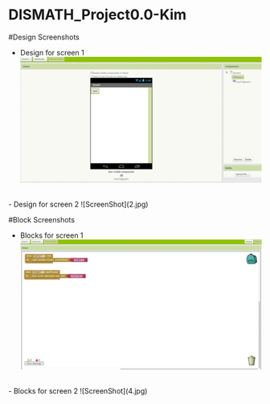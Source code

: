 # DISMATH_Project0.0-Kim


#Design Screenshots
- Design for screen 1
![ScreenShot](111.jpg)
</br>
- Design for screen 2
![ScreenShot](2.jpg)

#Block Screenshots
- Blocks for screen 1
![ScreenShot](3.jpg)
</br>
- Blocks for screen 2
![ScreenShot](4.jpg)
